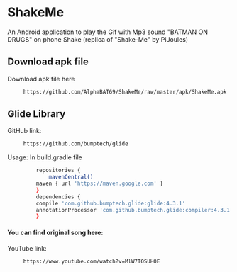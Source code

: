 # ShakeMe
An Android application to play the Gif with Mp3 sound "BATMAN ON DRUGS" on phone Shake (replica of "Shake-Me" by PiJoules)
## Download apk file
Download apk file here
```bash
	 https://github.com/AlphaBAT69/ShakeMe/raw/master/apk/ShakeMe.apk
```
## Glide Library
  GitHub link:
```bash
     https://github.com/bumptech/glide
```
  Usage:
    In build.gradle file
```bash
	     repositories {
	         mavenCentral()
		 maven { url 'https://maven.google.com' }
	     }
	     dependencies {
		 compile 'com.github.bumptech.glide:glide:4.3.1'
		 annotationProcessor 'com.github.bumptech.glide:compiler:4.3.1'
	     }
```
#### You can find original song here:
  YouTube link:
```bash
     https://www.youtube.com/watch?v=MlW7T0SUH0E
```
